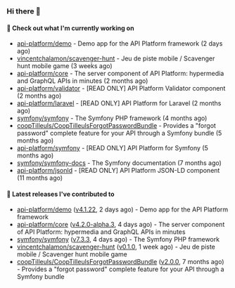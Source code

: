 ### Hi there 👋

#### 👷 Check out what I'm currently working on

- [api-platform/demo](https://github.com/api-platform/demo) - Demo app for the API Platform framework (2 days ago)
- [vincentchalamon/scavenger-hunt](https://github.com/vincentchalamon/scavenger-hunt) - Jeu de piste mobile / Scavenger hunt mobile game (3 weeks ago)
- [api-platform/core](https://github.com/api-platform/core) - The server component of API Platform: hypermedia and GraphQL APIs in minutes (2 months ago)
- [api-platform/validator](https://github.com/api-platform/validator) - [READ ONLY] API Platform Validator component (2 months ago)
- [api-platform/laravel](https://github.com/api-platform/laravel) - [READ ONLY] API Platform for Laravel (2 months ago)
- [symfony/symfony](https://github.com/symfony/symfony) - The Symfony PHP framework (4 months ago)
- [coopTilleuls/CoopTilleulsForgotPasswordBundle](https://github.com/coopTilleuls/CoopTilleulsForgotPasswordBundle) - Provides a &#34;forgot password&#34; complete feature for your API through a Symfony bundle (5 months ago)
- [api-platform/symfony](https://github.com/api-platform/symfony) - [READ ONLY] API Platform for Symfony (5 months ago)
- [symfony/symfony-docs](https://github.com/symfony/symfony-docs) - The Symfony documentation (7 months ago)
- [api-platform/jsonld](https://github.com/api-platform/jsonld) - [READ ONLY] API Platform JSON-LD component (11 months ago)

#### 🔭 Latest releases I've contributed to

- [api-platform/demo](https://github.com/api-platform/demo) ([v4.1.22](https://github.com/api-platform/demo/releases/tag/v4.1.22), 2 days ago) - Demo app for the API Platform framework
- [api-platform/core](https://github.com/api-platform/core) ([v4.2.0-alpha.3](https://github.com/api-platform/core/releases/tag/v4.2.0-alpha.3), 4 days ago) - The server component of API Platform: hypermedia and GraphQL APIs in minutes
- [symfony/symfony](https://github.com/symfony/symfony) ([v7.3.3](https://github.com/symfony/symfony/releases/tag/v7.3.3), 4 days ago) - The Symfony PHP framework
- [vincentchalamon/scavenger-hunt](https://github.com/vincentchalamon/scavenger-hunt) ([v0.1.0](https://github.com/vincentchalamon/scavenger-hunt/releases/tag/v0.1.0), 1 week ago) - Jeu de piste mobile / Scavenger hunt mobile game
- [coopTilleuls/CoopTilleulsForgotPasswordBundle](https://github.com/coopTilleuls/CoopTilleulsForgotPasswordBundle) ([v2.0.0](https://github.com/coopTilleuls/CoopTilleulsForgotPasswordBundle/releases/tag/v2.0.0), 7 months ago) - Provides a &#34;forgot password&#34; complete feature for your API through a Symfony bundle

